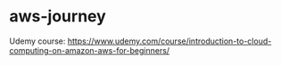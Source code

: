 # aws-journey

Udemy course: https://www.udemy.com/course/introduction-to-cloud-computing-on-amazon-aws-for-beginners/
